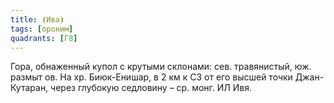 ```yaml
---
title: ⦗Ива⦘
tags: [ороним]
quadrants: [Г8]
---
```


Гора, обнаженный купол с крутыми склонами: сев. травянистый, юж. размыт ов. На
хр. Биюк-Енишар, в 2 км к СЗ от его высшей точки Джан-Кутаран, через глубокую
седловину – ср. монг. ИЛ Ивя.
